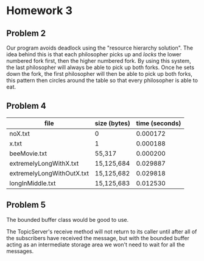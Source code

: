 # Homework 3

## Problem 2

Our program avoids deadlock using the "resource hierarchy solution". The idea behind this is that each philosopher picks up and *locks* the lower numbered fork first, then the higher numbered fork. By using this system, the last philosopher will always be able to pick up both forks. Once he sets down the fork, the first philosopher will then be able to pick up both forks, this pattern then circles around the table so that every philosopher is able to eat.

## Problem 4

| file                      | size (bytes) | time (seconds) |
| ------------------------- | ------------ | -------------- |
| noX.txt                   | 0            | 0.000172       |
| x.txt                     | 1            | 0.000188       |
| beeMovie.txt              | 55,317       | 0.000200       |
| extremelyLongWithX.txt    | 15,125,684   | 0.029887       |
| extremelyLongWithOutX.txt | 15,125,682   | 0.029818       |
| longInMiddle.txt          | 15,125,683   | 0.012530       |

## Problem 5

The bounded buffer class would be good to use.

The TopicServer's receive method will not return to its caller until after all of the subscribers have received the message, but with the bounded buffer acting as an intermediate storage area we won't need to wait for all the messages.